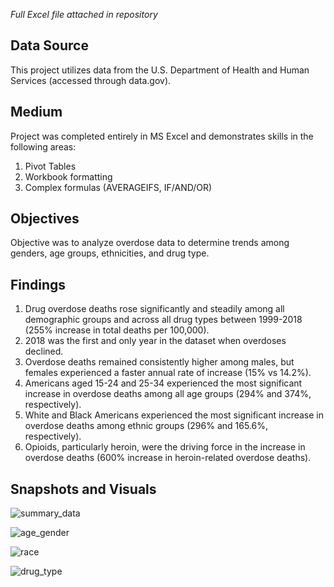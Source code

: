 *Full Excel file attached in repository*

## Data Source

This project utilizes data from the U.S. Department of Health and Human Services (accessed through data.gov). 

## Medium

Project was completed entirely in MS Excel and demonstrates skills in the following areas: 
1. Pivot Tables
2. Workbook formatting
3. Complex formulas (AVERAGEIFS, IF/AND/OR)

## Objectives

Objective was to analyze overdose data to determine trends among genders, age groups, ethnicities, and drug type. 

## Findings

1. Drug overdose deaths rose significantly and steadily among all demographic groups and across all drug types between 1999-2018 (255% increase in total deaths per 100,000).
2. 2018 was the first and only year in the dataset when overdoses declined.
3. Overdose deaths remained consistently higher among males, but females experienced a faster annual rate of increase (15% vs 14.2%).
4. Americans aged 15-24 and 25-34 experienced the most significant increase in overdose deaths among all age groups (294% and 374%, respectively).
5. White and Black Americans experienced the most significant increase in overdose deaths among ethnic groups (296% and 165.6%, respectively). 
6. Opioids, particularly heroin, were the driving force in the increase in overdose deaths (600% increase in heroin-related overdose deaths).

## Snapshots and Visuals

![summary_data](https://github.com/user-attachments/assets/b8256b4d-8f84-4334-9424-e66dda60cf2a)

![age_gender](https://github.com/user-attachments/assets/a263bb90-68aa-40bb-9b3b-869d1ec45fbf)

![race](https://github.com/user-attachments/assets/5b3f4b18-8f4e-407a-9dd9-cd162bfba1b7)

![drug_type](https://github.com/user-attachments/assets/30e0b494-c156-48c9-9883-7c307b2201e5)

